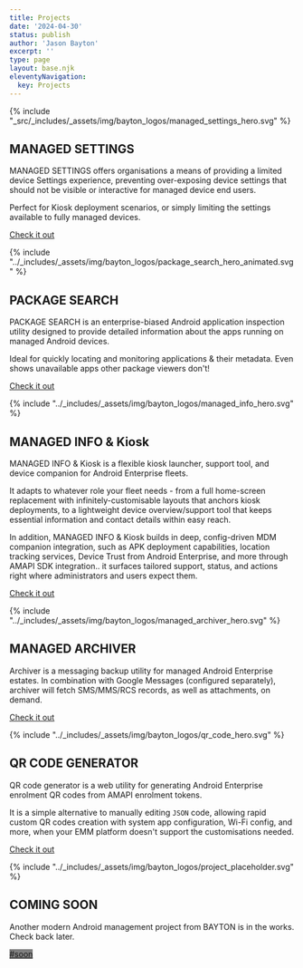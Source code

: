 ```yaml
---
title: Projects
date: '2024-04-30'
status: publish
author: 'Jason Bayton'
excerpt: ''
type: page
layout: base.njk
eleventyNavigation:
  key: Projects
---
```


<div class="projects-overview">

<div class="project-image">

{% include "_src/_includes/_assets/img/bayton_logos/managed_settings_hero.svg" %}

</div>
<div class="project-description">

## MANAGED SETTINGS

MANAGED SETTINGS offers organisations a means of providing a limited device Settings experience, preventing over-exposing device settings that should not be visible or interactive for managed device end users.

Perfect for Kiosk deployment scenarios, or simply limiting the settings available to fully managed devices. 

<a class="button" href="managed-settings">Check it out</a>

</div>

<!--  -->

<div class="project-image">

{% include "../_includes/_assets/img/bayton_logos/package_search_hero_animated.svg" %}

</div>
<div class="project-description">

## PACKAGE SEARCH

PACKAGE SEARCH is an enterprise-biased Android application inspection utility designed to provide detailed information about the apps running on managed Android devices.

Ideal for quickly locating and monitoring applications & their metadata. Even shows unavailable apps other package viewers don't!

<a class="button" href="package-search">Check it out</a>

</div>

<!--  -->

<div class="project-image">

{% include "../_includes/_assets/img/bayton_logos/managed_info_hero.svg" %}

</div>
<div class="project-description">

## MANAGED INFO & Kiosk

MANAGED INFO & Kiosk is a flexible kiosk launcher, support tool, and device companion for Android Enterprise fleets.

It adapts to whatever role your fleet needs - from a full home-screen replacement with infinitely-customisable layouts that anchors kiosk deployments, to a lightweight device overview/support tool that keeps essential information and contact details within easy reach. 

In addition, MANAGED INFO & Kiosk builds in deep, config-driven MDM companion integration, such as APK deployment capabilities, location tracking services, Device Trust from Android Enterprise, and more through AMAPI SDK integration.. it surfaces tailored support, status, and actions right where administrators and users expect them.

<a class="button" href="/projects/splash/mi">Check it out</a>

</div>

<!--  -->

<div class="project-image">

{% include "../_includes/_assets/img/bayton_logos/managed_archiver_hero.svg" %}

</div>
<div class="project-description">

## MANAGED ARCHIVER

Archiver is a messaging backup utility for managed Android Enterprise estates. In combination with Google Messages (configured separately), archiver will fetch SMS/MMS/RCS records, as well as attachments, on demand.

<a class="button" href="managed-archiver">Check it out</a>

</div>

<!--  -->

<div class="project-image">

{% include "../_includes/_assets/img/bayton_logos/qr_code_hero.svg" %}

</div>
<div class="project-description">

## QR CODE GENERATOR

QR code generator is a web utility for generating Android Enterprise enrolment QR codes from AMAPI enrolment tokens.

It is a simple alternative to manually editing `JSON` code, allowing rapid custom QR codes creation with system app configuration, Wi-Fi config, and more, when your EMM platform doesn't support the customisations needed.

<a class="button" href="/qr-generator">Check it out</a>

</div>

<!--  -->

<div class="project-image">

{% include "../_includes/_assets/img/bayton_logos/project_placeholder.svg" %}

</div>
<div class="project-description">

## COMING SOON

Another modern Android management project from BAYTON is in the works. Check back later. 

<a class="button" style="background-color:grey; border-color:grey;" href="#">#soon</a>

</div>

</div>
